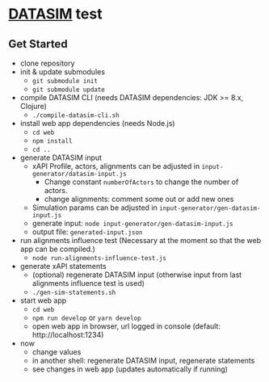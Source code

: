 
# [DATASIM](https://github.com/yetanalytics/datasim) test

## Get Started

- clone repository
- init & update submodules
  - `git submodule init`
  - `git submodule update`
- compile DATASIM CLI (needs DATASIM dependencies: JDK >= 8.x, Clojure)
  - `./compile-datasim-cli.sh`
- install web app dependencies (needs Node.js)
  - `cd web`
  - `npm install`
  - `cd ..`
- generate DATASIM input
  - xAPI Profile, actors, alignments can be adjusted in `input-generator/datasim-input.js`
      - Change constant `numberOfActors` to change the number of actors.
      - change alignments: comment some out or add new ones
  - Simulation params can be adjusted in `input-generator/gen-datasim-input.js`
  - generate input: `node input-generator/gen-datasim-input.js`
  - output file: `generated-input.json`
- run alignments influence test (Necessary at the moment so that the web app can be compiled.)
  - `node run-alignments-influence-test.js`
- generate xAPI statements
  - (optional) regenerate DATASIM input (otherwise input from last alignments influence test is used)
  - `./gen-sim-statements.sh`
- start web app
  - `cd web`
  - `npm run develop` or `yarn develop`
  - open web app in browser, url logged in console (default: http://localhost:1234)
- now
  - change values
  - in another shell: regenerate DATASIM input, regenerate statements
  - see changes in web app (updates automatically if running)
